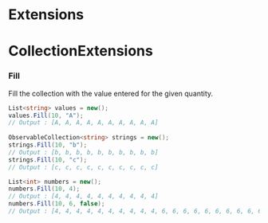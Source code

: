 # Extensions
# CollectionExtensions
### Fill
Fill the collection with the value entered for the given quantity.

```csharp
List<string> values = new();
values.Fill(10, "A");
// Output : [A, A, A, A, A, A, A, A, A, A]
    
ObservableCollection<string> strings = new();
strings.Fill(10, "b");
// Output : [b, b, b, b, b, b, b, b, b, b]
strings.Fill(10, "c");
// Output : [c, c, c, c, c, c, c, c, c, c]

List<int> numbers = new();
numbers.Fill(10, 4);
// Output : [4, 4, 4, 4, 4, 4, 4, 4, 4, 4]
numbers.Fill(10, 6, false);
// Output : [4, 4, 4, 4, 4, 4, 4, 4, 4, 4, 6, 6, 6, 6, 6, 6, 6, 6, 6, 6]  
```